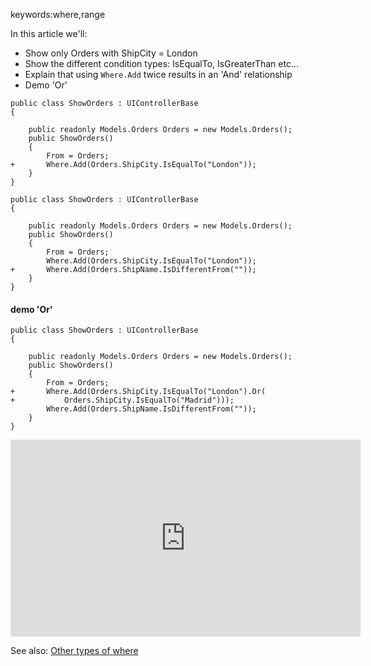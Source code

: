 ﻿keywords:where,range

In this article we'll:
* Show only Orders with ShipCity = London
* Show the different condition types: IsEqualTo, IsGreaterThan etc...
* Explain that using `Where.Add` twice results in an 'And' relationship
* Demo 'Or'


```csdiff
public class ShowOrders : UIControllerBase
{

    public readonly Models.Orders Orders = new Models.Orders();
    public ShowOrders()
    {
        From = Orders;
+       Where.Add(Orders.ShipCity.IsEqualTo("London"));
    }
}
```
```csdiff
public class ShowOrders : UIControllerBase
{

    public readonly Models.Orders Orders = new Models.Orders();
    public ShowOrders()
    {
        From = Orders;
        Where.Add(Orders.ShipCity.IsEqualTo("London"));
+       Where.Add(Orders.ShipName.IsDifferentFrom(""));
    }
}
```
#### demo 'Or'
```csdiff
public class ShowOrders : UIControllerBase
{

    public readonly Models.Orders Orders = new Models.Orders();
    public ShowOrders()
    {
        From = Orders;
+       Where.Add(Orders.ShipCity.IsEqualTo("London").Or(
+           Orders.ShipCity.IsEqualTo("Madrid")));
        Where.Add(Orders.ShipName.IsDifferentFrom(""));
    }
}
```


<iframe width="560" height="315" src="https://www.youtube.com/embed/4RdbTuXP5Sc?list=PL1DEQjXG2xnKwhPzEwuvVkEL7a_D9-pkL" frameborder="0" allowfullscreen></iframe>


See also: [Other types of where](other-types-of-where.html)